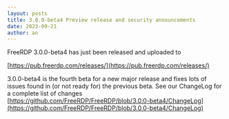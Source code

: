 ```yaml
---
layout: posts
title: 3.0.0-beta4 Preview release and security announcements
date: 2023-09-21
author: an
---
```


FreeRDP 3.0.0-beta4 has just been released and uploaded to

[https://pub.freerdp.com/releases/](https://pub.freerdp.com/releases/)


3.0.0-beta4 is the fourth beta for a new major release and fixes lots of issues found in (or not ready for) the previous beta.
See our ChangeLog for a complete list of changes [https://github.com/FreeRDP/FreeRDP/blob/3.0.0-beta4/ChangeLog](https://github.com/FreeRDP/FreeRDP/blob/3.0.0-beta4/ChangeLog)
